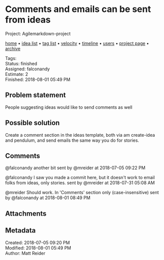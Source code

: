 # Comments and emails can be sent from ideas

Project: Agilemarkdown-project

[home](../index.md) • [idea list](../ideas.md) • [tag list](../tags.md) • [velocity](../velocity.md) • [timeline](../timeline.md) • [users](../users.md) • [project page](../agilemarkdown-project.md) • [archive](archive.md)

Tags:   
Status: finished  
Assigned: falconandy  
Estimate: 2  
Finished: 2018-08-01 05:49 PM  

## Problem statement

People suggesting ideas would like to send comments as well

## Possible solution

Create a comment section in the ideas template, both via am create-idea and pendulum, and send emails the same way you do for stories.

## Comments

@falconandy another bit
sent by @mreider at 2018-07-05 09:22 PM

@falconandy I saw you made a commit here, but it doesn't work to email folks from ideas, only stories.
sent by @mreider at 2018-07-31 05:08 AM

@mreider Should work. In 'Comments' section only (case-insensitive)
sent by @falconandy at 2018-08-01 08:49 PM

## Attachments


## Metadata

Created: 2018-07-05 09:20 PM  
Modified: 2018-08-01 05:49 PM  
Author: Matt Reider  
